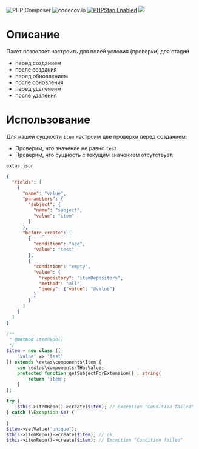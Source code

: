 ![PHP Composer](https://github.com/jeyroik/extas-fields-conditions/workflows/PHP%20Composer/badge.svg?branch=master&event=push)
![codecov.io](https://codecov.io/gh/jeyroik/extas-fields-conditions/coverage.svg?branch=master)
<a href="https://github.com/phpstan/phpstan"><img src="https://img.shields.io/badge/PHPStan-enabled-brightgreen.svg?style=flat" alt="PHPStan Enabled"></a>
<a href="https://codeclimate.com/github/jeyroik/extas-fields-conditions/maintainability"><img src="https://api.codeclimate.com/v1/badges/b06b20760abc3a640b16/maintainability" /></a>

# Описание

Пакет позволяет настроить для полей условия (проверки) для стадий 
- перед созданием
- после создания
- перед обновлением
- после обновления
- перед удаленеим
- после удаления

# Использование

Для нашей сущности `item` настроим две проверки перед созданием:
- Проверим, что значение не равно `test`.
- Проверим, что сущность с текущим значением отсутствует.

`extas.json`
```json
{
  "fields": [
    {
      "name": "value",
      "parameters": {
        "subject": {
          "name": "subject",
          "value": "item"
        }
      },
      "before_create": [
        {
          "condition": "neq",
          "value": "test"
        },
        {
          "condition": "empty",
          "value": {
            "repository": "itemRepository",
            "method": "all",
            "query": {"value": "@value"}
          }
        }
      ]
    }
  ]
}
```
```php
/**
 * @method itemRepo()
 */
$item = new class ([
    'value' => 'test'
]) extends \extas\components\Item {
    use \extas\components\THasValue;
    protected function getSubjectForExtension() : string{
        return 'item';
    }
};

try {
    $this->itemRepo()->create($item); // Exception "Condition failed"
} catch (\Exception $e) {

}
$item->setValue('unique');
$this->itemRepo()->create($item); // ok
$this->itemRepo()->create($item); // Exception "Condition failed"
```